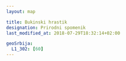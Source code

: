 ```yaml
---
layout: map

title: Bukinski hrastik
designation: Prirodni spomenik
last_modified_at: 2018-07-29T18:32:14+02:00

geoSrbija:
  L1_302: [60]
---
```

